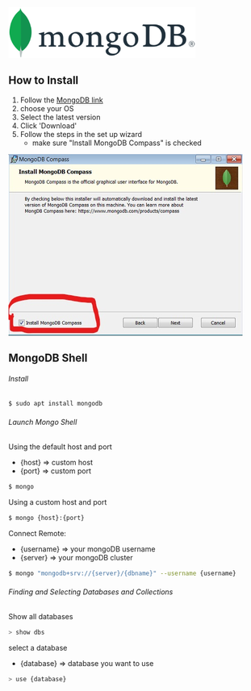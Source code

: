 <img src="mongo.png" height = 100>

## How to Install

1. Follow the <a href="https://www.mongodb.com/try/download/enterprise">MongoDB  link</a>
2. choose your OS
3. Select the latest version
4. Click 'Download'
5. Follow the steps in the set up wizard 
    - make sure "Install MongoDB Compass" is checked
<img src = "mongo_install.jpg">

## MongoDB Shell

###### Install 
```bash
$ sudo apt install mongodb
```

###### Launch Mongo Shell
Using the default host and port
- {host} => custom host
- {port} => custom port
```bash
$ mongo 
```

Using a custom host and port
```bash
$ mongo {host}:{port} 
```

Connect Remote:
- {username} => your mongoDB username
- {server} => your mongoDB cluster
```bash
$ mongo "mongodb+srv://{server}/{dbname}" --username {username}
```

###### Finding and Selecting Databases and Collections
Show all databases
```bash
> show dbs
```

select a database
- {database} => database you want to use
```bash
> use {database}
```